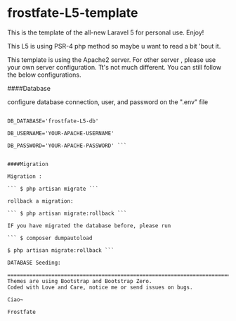 # frostfate-L5-template

This is the template of the all-new Laravel 5 for personal use. Enjoy!

This L5 is using PSR-4 php method so maybe u want to read a bit 'bout it. 

This template is using the Apache2 server. For other server , please use your own server configuration. Tt's not much different. You can still follow the below configurations.


####Database

configure database connection, user, and password on the ".env" file 

``` DB_HOST=localhost

DB_DATABASE='frostfate-L5-db'

DB_USERNAME='YOUR-APACHE-USERNAME'

DB_PASSWORD='YOUR-APACHE-PASSWORD' ```


####Migration

Migration :

``` $ php artisan migrate ``` 

rollback a migration:

``` $ php artisan migrate:rollback ```

IF you have migrated the database before, please run

``` $ composer dumpautoload

$ php artisan migrate:rollback ```

DATABASE Seeding:

========================================================================
Themes are using Bootstrap and Bootstrap Zero.
Coded with Love and Care, notice me or send issues on bugs.

Ciao~ 

Frostfate